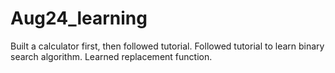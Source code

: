 # Aug24_learning
Built a calculator first, then followed tutorial.  Followed tutorial to learn binary search algorithm.  Learned replacement function.
